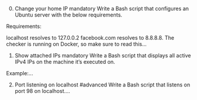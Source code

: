 0. Change your home IP
mandatory
Write a Bash script that configures an Ubuntu server with the below requirements.

Requirements:

localhost resolves to 127.0.0.2
facebook.com resolves to 8.8.8.8.
The checker is running on Docker, so make sure to read this...

1. Show attached IPs
mandatory
Write a Bash script that displays all active IPv4 IPs on the machine it’s executed on.

Example:...

2. Port listening on localhost
#advanced
Write a Bash script that listens on port 98 on localhost....
